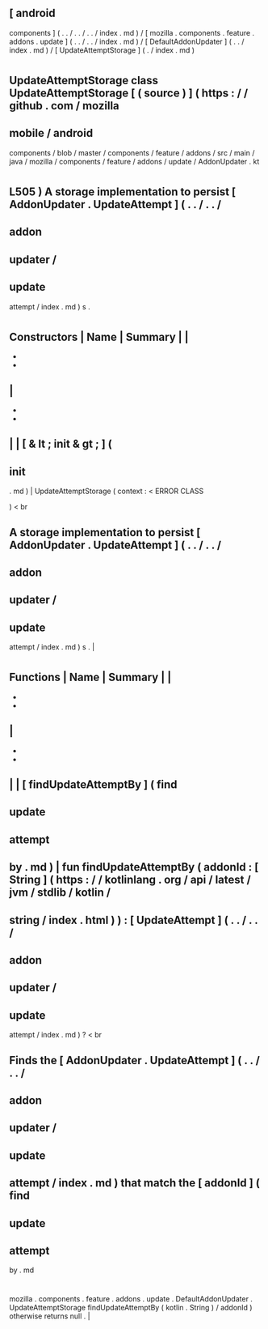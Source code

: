 [
android
-
components
]
(
.
.
/
.
.
/
.
.
/
index
.
md
)
/
[
mozilla
.
components
.
feature
.
addons
.
update
]
(
.
.
/
.
.
/
index
.
md
)
/
[
DefaultAddonUpdater
]
(
.
.
/
index
.
md
)
/
[
UpdateAttemptStorage
]
(
.
/
index
.
md
)
#
UpdateAttemptStorage
class
UpdateAttemptStorage
[
(
source
)
]
(
https
:
/
/
github
.
com
/
mozilla
-
mobile
/
android
-
components
/
blob
/
master
/
components
/
feature
/
addons
/
src
/
main
/
java
/
mozilla
/
components
/
feature
/
addons
/
update
/
AddonUpdater
.
kt
#
L505
)
A
storage
implementation
to
persist
[
AddonUpdater
.
UpdateAttempt
]
(
.
.
/
.
.
/
-
addon
-
updater
/
-
update
-
attempt
/
index
.
md
)
s
.
#
#
#
Constructors
|
Name
|
Summary
|
|
-
-
-
|
-
-
-
|
|
[
&
lt
;
init
&
gt
;
]
(
-
init
-
.
md
)
|
UpdateAttemptStorage
(
context
:
<
ERROR
CLASS
>
)
<
br
>
A
storage
implementation
to
persist
[
AddonUpdater
.
UpdateAttempt
]
(
.
.
/
.
.
/
-
addon
-
updater
/
-
update
-
attempt
/
index
.
md
)
s
.
|
#
#
#
Functions
|
Name
|
Summary
|
|
-
-
-
|
-
-
-
|
|
[
findUpdateAttemptBy
]
(
find
-
update
-
attempt
-
by
.
md
)
|
fun
findUpdateAttemptBy
(
addonId
:
[
String
]
(
https
:
/
/
kotlinlang
.
org
/
api
/
latest
/
jvm
/
stdlib
/
kotlin
/
-
string
/
index
.
html
)
)
:
[
UpdateAttempt
]
(
.
.
/
.
.
/
-
addon
-
updater
/
-
update
-
attempt
/
index
.
md
)
?
<
br
>
Finds
the
[
AddonUpdater
.
UpdateAttempt
]
(
.
.
/
.
.
/
-
addon
-
updater
/
-
update
-
attempt
/
index
.
md
)
that
match
the
[
addonId
]
(
find
-
update
-
attempt
-
by
.
md
#
mozilla
.
components
.
feature
.
addons
.
update
.
DefaultAddonUpdater
.
UpdateAttemptStorage
findUpdateAttemptBy
(
kotlin
.
String
)
/
addonId
)
otherwise
returns
null
.
|
